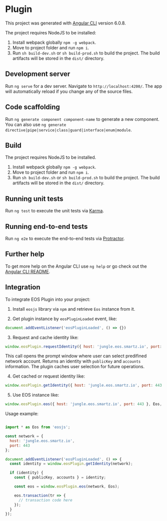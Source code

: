 # Plugin

This project was generated with [Angular CLI](https://github.com/angular/angular-cli) version 6.0.8.

The project requires NodeJS to be installed:
1. Install webpack globally `npm -g webpack`.
2. Move to project folder and run `npm i`.
3. Run `sh build-dev.sh` or `sh build-prod.sh` to build the project. The build artifacts will be stored in the `dist/` directory.

## Development server

Run `ng serve` for a dev server. Navigate to `http://localhost:4200/`. The app will automatically reload if you change any of the source files.

## Code scaffolding

Run `ng generate component component-name` to generate a new component. You can also use `ng generate directive|pipe|service|class|guard|interface|enum|module`.

## Build

The project requires NodeJS to be installed.

1. Install webpack globally `npm -g webpack`.
2. Move to project folder and run `npm i`.
3. Run `sh build-dev.sh` or `sh build-prod.sh` to build the project. The build artifacts will be stored in the `dist/` directory.

## Running unit tests

Run `ng test` to execute the unit tests via [Karma](https://karma-runner.github.io).

## Running end-to-end tests

Run `ng e2e` to execute the end-to-end tests via [Protractor](http://www.protractortest.org/).

## Further help

To get more help on the Angular CLI use `ng help` or go check out the [Angular CLI README](https://github.com/angular/angular-cli/blob/master/README.md).

## Integration

To integrate EOS Plugin into your project:

1. Install `eosjs` library via `npm` and retrieve `Eos` instance from it.

2. Get plugin instance by `eosPluginLoaded` event, like:
  ```js
  document.addEventListener('eosPluginLoaded', () => {})
  ```

3. Request and cache identity like: 
  ```js
  window.eosPlugin.requestIdentity({ host: 'jungle.eos.smartz.io', port: 443 })
  ```
  This call opens the prompt window where user can select predifined network account. Returns an identity with `publicKey` and `accounts` information. The plugin caches user selection for future operations.

4. Get cached or request identity like:
  ```js
  window.eosPlugin.getIdentity({ host: 'jungle.eos.smartz.io', port: 443 })
  ```

5. Use EOS instance like:
  ```js
  window.eosPlugin.eos({ host: 'jungle.eos.smartz.io', port: 443 }, Eos, eosInstanceOptions)
  ```

Usage example: 

```js

import * as Eos from 'eosjs';

const network = {
  host: 'jungle.eos.smartz.io',
  port: 443
};

document.addEventListener('eosPluginLoaded', () => {
  const identity = window.eosPlugin.getIdentity(network);

  if (identity) {
    const { publicKey, accounts } = identity;

    const eos = window.eosPlugin.eos(network, Eos);

    eos.transaction(tr => {
      // transaction code here
    });
  }
});

```



